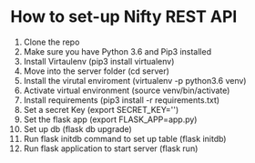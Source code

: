 # How to set-up Nifty REST API
1. Clone the repo
2. Make sure you have Python 3.6 and Pip3 installed
3. Install Virtaulenv (pip3 install virtualenv)
4. Move into the server folder (cd server)
5. Install the virutal enviroment (virtualenv -p python3.6 venv)
6. Activate virtual environment (source venv/bin/activate)
7. Install requirements (pip3 install -r requirements.txt)
8. Set a secret Key (export SECRET_KEY='<secret key>')
9. Set the flask app (export FLASK_APP=app.py)
10. Set up db (flask db upgrade)
11. Run flask initdb command to set up table (flask initdb)
12. Run flask application to start server (flask run)